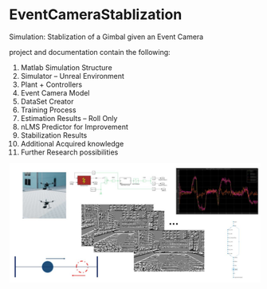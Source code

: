# EventCameraStablization

Simulation: Stablization of a Gimbal given an Event Camera

project and documentation contain the following:
1) Matlab Simulation Structure
2) Simulator – Unreal Environment
3) Plant + Controllers
4) Event Camera Model
5) DataSet Creator
6) Training Process
7) Estimation Results – Roll Only
8) nLMS Predictor for Improvement
9) Stabilization Results
10) Additional Acquired knowledge
11) Further Research possibilities


![Alt text](/Documentation/Welcome.JPG?raw=true "Welcome")

